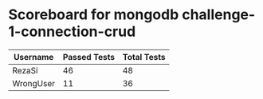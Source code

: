 # Scoreboard for mongodb challenge-1-connection-crud

| Username   | Passed Tests | Total Tests |
|------------|--------------|-------------|
| RezaSi | 46 | 48 |
| WrongUser | 11 | 36 |
